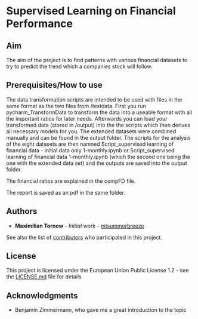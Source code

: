 # Supervised Learning on Financial Performance

## Aim
The aim of the project is to find patterns with various financial datasets to try to predict the trend which a companies stock will follow.

## Prerequisites/How to use

The data transformation scripts are intended to be used with files in the same format as the two files from /testdata.
First you run pycharm_TransformData to transform the data into a useable format with all the important ratios for later needs.
Afterwards you can load your transformed data (stored in /output) into the the scripts which then derives all necessary models for you.
The extended datasets were combined manually and can be found in the output folder.
The scripts for the analysis of the eight datasets are then namned Script_supervised learning of financial data - initial data only 1-monthly.ipynb or Script_supervised learning of financial data 1-monthly.ipynb (which the second one being the one with the extended data set) and the outputs are saved into the output folder.

The financial ratios are explained in the compFD file.

The report is saved as an pdf in the same folder.

## Authors

* **Maximilian Tornow** - *Initial work* - [mtsummerbreeze](https://github.com/mtsummerbreeze)

See also the list of [contributors](https://github.com/your/project/contributors) who participated in this project.

## License

This project is licensed under the European Union Public License 1.2 - see the [LICENSE.md](LICENSE.md) file for details

## Acknowledgments

* Benjamin Zimmermann, who gave me a great introduction to the topic
